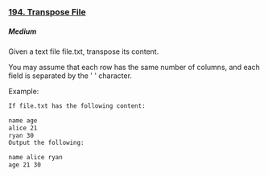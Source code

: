 ### [194. Transpose File](https://leetcode.com/problems/transpose-file/)

##### Medium

Given a text file file.txt, transpose its content.

You may assume that each row has the same number of columns, and each field is separated by the ' ' character.

Example:
```Bash
If file.txt has the following content:

name age
alice 21
ryan 30
Output the following:

name alice ryan
age 21 30
```